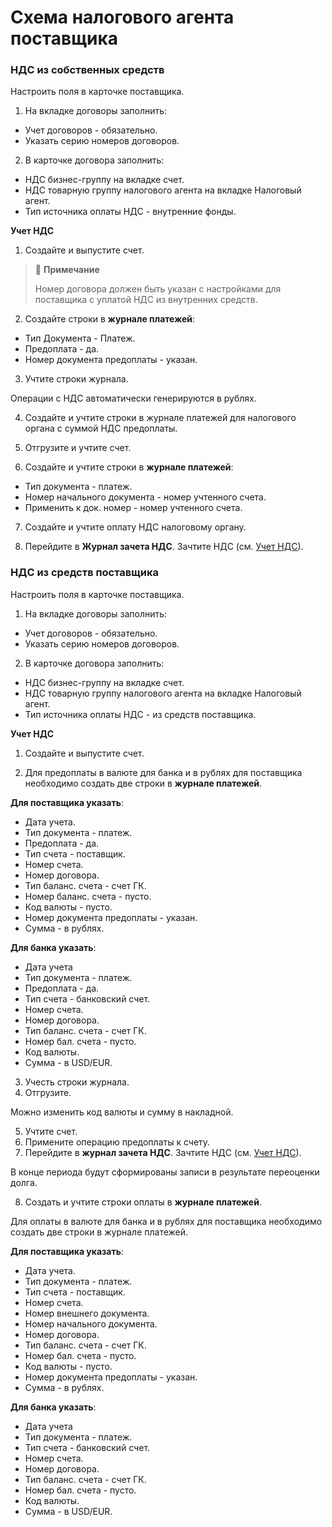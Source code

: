 # Схема налогового агента поставщика

### НДС из собственных средств

Настроить поля в карточке поставщика.

1. На вкладке договоры заполнить:

- Учет договоров - обязательно.
- Указать серию номеров договоров.

2. В карточке договора заполнить:

- НДС бизнес-группу на вкладке счет.
- НДС товарную группу налогового агента на вкладке Налоговый агент.
- Тип источника оплаты НДС - внутренние фонды. 

**Учет НДС**

1. Создайте и выпустите счет.

> :speech_balloon: **Примечание**
>
> Номер договора должен быть указан с настройками для поставщика с уплатой НДС из внутренних средств.

2. Создайте строки в **журнале платежей**:

- Тип Документа - Платеж.
- Предоплата - да.
- Номер документа предоплаты - указан.

3. Учтите строки журнала.

Операции с НДС автоматически генерируются в рублях.

4. Создайте и учтите строки в журнале платежей для налогового органа с суммой НДС предоплаты.

5. Отгрузите и учтите счет.

6. Создайте и учтите строки в **журнале платежей**:

- Тип документа - платеж.
- Номер начального документа - номер учтенного счета.
- Применить к док. номер - номер учтенного счета.

7. Создайте и учтите оплату НДС налоговому органу.

8. Перейдите в **Журнал зачета НДС**. Зачтите НДС (см. [Учет НДС]()).

### НДС из средств поставщика

Настроить поля в карточке поставщика.

1. На вкладке договоры заполнить:

- Учет договоров - обязательно.
- Указать серию номеров договоров.

2. В карточке договора заполнить:

- НДС бизнес-группу на вкладке счет.
- НДС товарную группу налогового агента на вкладке Налоговый агент.
- Тип источника оплаты НДС - из средств поставщика. 

**Учет НДС**

1. Создайте и выпустите счет.

2. Для предоплаты в валюте для банка и в рублях для поставщика необходимо создать две строки в **журнале платежей**.

**Для поставщика указать**:

- Дата учета.
- Тип документа - платеж.
- Предоплата - да.
- Тип счета - поставщик.
- Номер счета.
- Номер договора.
- Тип баланс. счета - счет ГК.
- Номер баланс. счета - пусто.
- Код валюты - пусто.
- Номер документа предоплаты - указан.
- Сумма - в рублях.

**Для банка указать**:

- Дата учета
- Тип документа - платеж.
- Предоплата - да.
- Тип счета - банковский счет.
- Номер счета.
- Номер договора.
- Тип баланс. счета - счет ГК.
- Номер бал. счета - пусто.
- Код валюты.
- Сумма - в USD/EUR.

3. Учесть строки журнала.
4. Отгрузите.

Можно изменить код валюты и сумму в накладной.

5. Учтите счет.
6. Примените операцию предоплаты к счету.
7. Перейдите в **журнал зачета НДС**. Зачтите НДС (см. [Учет НДС]()).

В конце периода будут сформированы записи в результате переоценки долга.

8. Создать и учтите строки оплаты в **журнале платежей**.

Для оплаты в валюте для банка и в рублях для поставщика необходимо создать две строки в журнале платежей.

**Для поставщика указать**:

- Дата учета.
- Тип документа - платеж.
- Тип счета - поставщик.
- Номер счета.
- Номер внешнего документа.
- Номер начального документа.
- Номер договора.
- Тип баланс. счета - счет ГК.
- Номер бал. счета - пусто.
- Код валюты - пусто.
- Номер документа предоплаты - указан.
- Сумма - в рублях.

**Для банка указать**:

- Дата учета
- Тип документа - платеж.
- Тип счета - банковский счет.
- Номер счета.
- Номер договора.
- Тип баланс. счета - счет ГК.
- Номер бал. счета - пусто.
- Код валюты.
- Сумма - в USD/EUR.